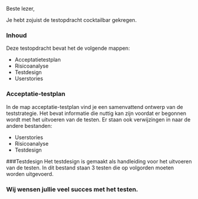 Beste lezer,

Je hebt zojuist de testopdracht cocktailbar gekregen.

### Inhoud

Deze testopdracht bevat het de volgende mappen:
- Acceptatietestplan
- Risicoanalyse
- Testdesign
- Userstories


### Acceptatie-testplan

In de map acceptatie-testplan vind je een samenvattend ontwerp van de teststrategie.
Het bevat informatie die nuttig kan zijn voordat er begonnen wordt met het uitvoeren van de testen.
Er staan ook verwijzingen in naar de andere bestanden:
- Userstories
- Risicoanalyse
- Testdesign

###Testdesign
Het testdesign is gemaakt als handleiding voor het uitvoeren van de testen.
In dit bestand staan 3 testen die op volgorden moeten worden uitgevoerd.


### Wij wensen jullie veel succes met het testen.
